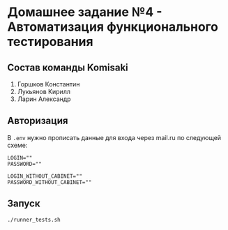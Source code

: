 # Домашнее задание №4 - Автоматизация функционального тестирования

## Состав команды Komisaki

1. Горшков Константин
2. Лукьянов Кирилл
3. Ларин Александр


## Авторизация

В `.env` нужно прописать данные для входа через mail.ru по следующей схеме:

```
LOGIN=""
PASSWORD=""

LOGIN_WITHOUT_CABINET=""
PASSWORD_WITHOUT_CABINET=""
```

## Запуск

```bash
./runner_tests.sh
```
